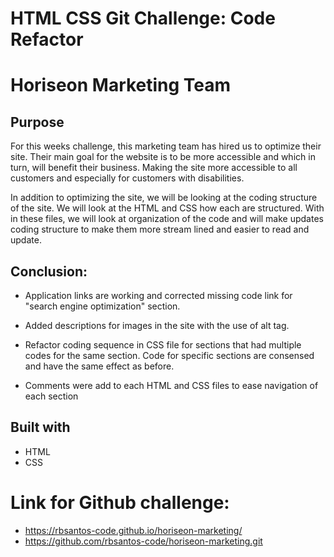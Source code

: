 # HTML CSS Git Challenge: Code Refactor

# Horiseon Marketing Team

## Purpose
For this weeks challenge, this marketing team has hired us to optimize their site. Their main goal for the website is to be more accessible and which in turn, will benefit their business. Making the site more accessible to all customers and especially for customers with disabilities. 

In addition to optimizing the site, we will be looking at the coding structure of the site. We will look at the HTML and CSS how each are structured. With in these files, we will look at organization of the code and will make updates coding structure to make them more stream lined and easier to read and update.


## Conclusion:

* Application links are working and corrected missing code link for "search engine optimization" section.

* Added descriptions for images in the site with the use of alt tag.

* Refactor coding sequence in CSS file for sections that had multiple codes for the same section. Code for specific sections are consensed and have the same effect as before. 

* Comments were add to each HTML and CSS files to ease navigation of each section 


## Built with
* HTML
* CSS

# Link for Github challenge:
* https://rbsantos-code.github.io/horiseon-marketing/
* https://github.com/rbsantos-code/horiseon-marketing.git
